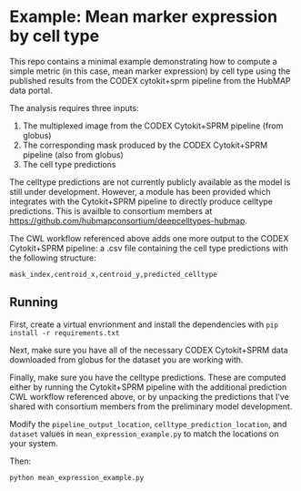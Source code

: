 # Example: Mean marker expression by cell type

This repo contains a minimal example demonstrating how to compute a simple
metric (in this case, mean marker expression) by cell type using the
published results from the CODEX cytokit+sprm pipeline from the HubMAP
data portal.

The analysis requires three inputs:

1. The multiplexed image from the CODEX Cytokit+SPRM pipeline (from globus)
2. The corresponding mask produced by the CODEX Cytokit+SPRM pipeline (also from globus)
3. The cell type predictions

The celltype predictions are not currently publicly available as the model is still
under development.
However, a module has been provided which integrates with the Cytokit+SPRM pipeline
to directly produce celltype predictions. This is availble to consortium members
at <https://github.com/hubmapconsortium/deepcelltypes-hubmap>.

The CWL workflow referenced above adds one more output to the CODEX Cytokit+SPRM
pipeline: a .csv file containing the cell type predictions with the following
structure:

```
mask_index,centroid_x,centroid_y,predicted_celltype
```

## Running

First, create a virtual envrionment and install the dependencies with
`pip install -r requirements.txt`

Next, make sure you have all of the necessary CODEX Cytokit+SPRM data
downloaded from globus for the dataset you are working with.

Finally, make sure you have the celltype predictions. These are computed either
by running the Cytokit+SPRM pipeline with the additional prediction CWL
workflow referenced above, or by unpacking the predictions that I've shared
with consortium members from the preliminary model development.

Modify the `pipeline_output_location`, `celltype_prediction_location`,
and `dataset` values in `mean_expression_example.py` to match the locations
on your system.

Then:

```bash
python mean_expression_example.py
```

